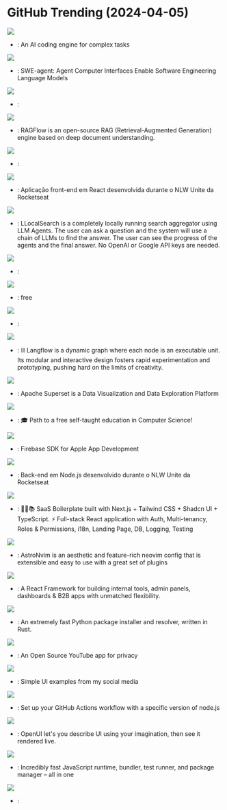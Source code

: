 # GitHub Trending (2024-04-05)

![](https://img.shields.io/badge/Go-New%20629-green?style=flat-square&logo=appveyor)
- [](https://github.comundefined): An AI coding engine for complex tasks

![](https://img.shields.io/badge/Python-New%201-green?style=flat-square&logo=appveyor)
- [](https://github.comundefined): SWE-agent: Agent Computer Interfaces Enable Software Engineering Language Models

![](https://img.shields.io/badge/Rust-New%2027-green?style=flat-square&logo=appveyor)
- [](https://github.comundefined): 

![](https://img.shields.io/badge/Python-New%20441-green?style=flat-square&logo=appveyor)
- [](https://github.comundefined): RAGFlow is an open-source RAG (Retrieval-Augmented Generation) engine based on deep document understanding.

![](https://img.shields.io/badge/Rust-New%2087-green?style=flat-square&logo=appveyor)
- [](https://github.comundefined): 

![](https://img.shields.io/badge/TypeScript-New%2011-green?style=flat-square&logo=appveyor)
- [](https://github.comundefined): Aplicação front-end em React desenvolvida durante o NLW Unite da Rocketseat

![](https://img.shields.io/badge/Go-New%20994-green?style=flat-square&logo=appveyor)
- [](https://github.comundefined): LLocalSearch is a completely locally running search aggregator using LLM Agents. The user can ask a question and the system will use a chain of LLMs to find the answer. The user can see the progress of the agents and the final answer. No OpenAI or Google API keys are needed.

![](https://img.shields.io/badge/Jupyter%20Notebook-New%2092-green?style=flat-square&logo=appveyor)
- [](https://github.comundefined): 

![](https://img.shields.io/badge/HTML-New%20146-green?style=flat-square&logo=appveyor)
- [](https://github.comundefined): free

![](https://img.shields.io/badge/Shell-New%2018-green?style=flat-square&logo=appveyor)
- [](https://github.comundefined): 

![](https://img.shields.io/badge/JavaScript-New%20373-green?style=flat-square&logo=appveyor)
- [](https://github.comundefined): ⛓️ Langflow is a dynamic graph where each node is an executable unit. Its modular and interactive design fosters rapid experimentation and prototyping, pushing hard on the limits of creativity.

![](https://img.shields.io/badge/TypeScript-New%20212-green?style=flat-square&logo=appveyor)
- [](https://github.comundefined): Apache Superset is a Data Visualization and Data Exploration Platform

![](https://img.shields.io/badge/none-New%20137-green?style=flat-square&logo=appveyor)
- [](https://github.comundefined): 🎓 Path to a free self-taught education in Computer Science!

![](https://img.shields.io/badge/Objective-C-New%2028-green?style=flat-square&logo=appveyor)
- [](https://github.comundefined): Firebase SDK for Apple App Development

![](https://img.shields.io/badge/TypeScript-New%2039-green?style=flat-square&logo=appveyor)
- [](https://github.comundefined): Back-end em Node.js desenvolvido durante o NLW Unite da Rocketseat

![](https://img.shields.io/badge/TypeScript-New%20403-green?style=flat-square&logo=appveyor)
- [](https://github.comundefined): 🚀🎉📚 SaaS Boilerplate built with Next.js + Tailwind CSS + Shadcn UI + TypeScript. ⚡️ Full-stack React application with Auth, Multi-tenancy, Roles & Permissions, i18n, Landing Page, DB, Logging, Testing

![](https://img.shields.io/badge/Lua-New%2031-green?style=flat-square&logo=appveyor)
- [](https://github.comundefined): AstroNvim is an aesthetic and feature-rich neovim config that is extensible and easy to use with a great set of plugins

![](https://img.shields.io/badge/TypeScript-New%2030-green?style=flat-square&logo=appveyor)
- [](https://github.comundefined): A React Framework for building internal tools, admin panels, dashboards & B2B apps with unmatched flexibility.

![](https://img.shields.io/badge/Rust-New%20255-green?style=flat-square&logo=appveyor)
- [](https://github.comundefined): An extremely fast Python package installer and resolver, written in Rust.

![](https://img.shields.io/badge/JavaScript-New%2015-green?style=flat-square&logo=appveyor)
- [](https://github.comundefined): An Open Source YouTube app for privacy

![](https://img.shields.io/badge/HTML-New%2079-green?style=flat-square&logo=appveyor)
- [](https://github.comundefined): Simple UI examples from my social media

![](https://img.shields.io/badge/TypeScript-New%200-green?style=flat-square&logo=appveyor)
- [](https://github.comundefined): Set up your GitHub Actions workflow with a specific version of node.js

![](https://img.shields.io/badge/TypeScript-New%20526-green?style=flat-square&logo=appveyor)
- [](https://github.comundefined): OpenUI let's you describe UI using your imagination, then see it rendered live.

![](https://img.shields.io/badge/Zig-New%2095-green?style=flat-square&logo=appveyor)
- [](https://github.comundefined): Incredibly fast JavaScript runtime, bundler, test runner, and package manager – all in one

![](https://img.shields.io/badge/Rust-New%2013-green?style=flat-square&logo=appveyor)
- [](https://github.comundefined): 

